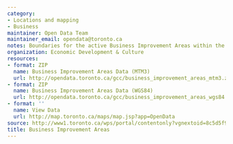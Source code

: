 ```yaml
---
category:
- Locations and mapping
- Business
maintainer: Open Data Team
maintainer_email: opendata@toronto.ca
notes: Boundaries for the active Business Improvement Areas within the City of Toronto.
organization: Economic Development & Culture
resources:
- format: ZIP
  name: Business Improvement Areas Data (MTM3)
  url: http://opendata.toronto.ca/gcc/business_improvement_areas_mtm3.zip
- format: ZIP
  name: Business Improvement Areas Data (WGS84)
  url: http://opendata.toronto.ca/gcc/business_improvement_areas_wgs84.zip
- format: ''
  name: View Data
  url: http://map.toronto.ca/maps/map.jsp?app=OpenData
source: http://www1.toronto.ca/wps/portal/contentonly?vgnextoid=8c5d5f9cd70bb210VgnVCM1000003dd60f89RCRD&vgnextchannel=1a66e03bb8d1e310VgnVCM10000071d60f89RCRD
title: Business Improvement Areas
---
```

